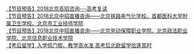   
[【节目预告】2018北京高招咨询---高考复读](http://www.dianyue.me/archives/161/op7mwtlat69m5qun/)  
[【节目预告】2018北京中招直播咨询——北京铁路电气化学校、首都医科大学附属卫生学校、北京市工业技师学院](http://www.dianyue.me/archives/183/q8rf4py1o7ladcbt/)  
[【节目预告】2018北京中招直播咨询——北京劳动保障职业学院、北京政法职业学院、北京信息职业技术学院](http://www.dianyue.me/archives/173/dpl4pnm6svurocgt/)  
[【考后留学】入学低门槛、教学高水准  高考后北欧留学恰逢其时](http://www.dianyue.me/archives/173/kh8thqz4udqsb18j/)